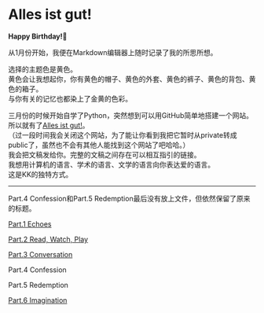 # Alles ist gut!  
   
**Happy Birthday!🥳**  


从1月份开始，我便在Markdown编辑器上随时记录了我的所思所想。  
  
选择的主题色是黄色。  
黄色会让我想起你，你有黄色的帽子、黄色的外套、黄色的裤子、黄色的背包、黄色的箱子。  
与你有关的记忆也都染上了金黄的色彩。  
  
  
三月份的时候开始自学了Python，突然想到可以用GitHub简单地搭建一个网站。所以就有了[Alles ist gut!](https://world2c.github.io/pizzaandlaw/)。  
（过一段时间我会关闭这个网站，为了能让你看到我把它暂时从private转成public了，虽然也不会有其他人能找到这个网站了吧哈哈。）  
我会把文稿发给你。完整的文稿之间存在可以相互指引的链接。  
我想用计算机的语言、学术的语言、文学的语言向你表达爱的语言。  
这是KK的独特方式。  
  
  
---
  
Part.4 Confession和Part.5 Redemption最后没有放上文件，但依然保留了原来的标题。
  
  
[Part.1 Echoes](https://world2c.github.io/pizzaandlaw/Part.1%20Echoes.html)  
  
[Part.2 Read, Watch, Play](https://world2c.github.io/pizzaandlaw/Part.2%20Read%2C%20Watch%2C%20Play.html)  
  
[Part.3 Conversation](https://world2c.github.io/pizzaandlaw/Part.3%20Conversations.html)  
  
Part.4 Confession  
  
Part.5 Redemption  
  
[Part.6 Imagination](https://world2c.github.io/pizzaandlaw/Part.6%20Imagination.html)  
  
